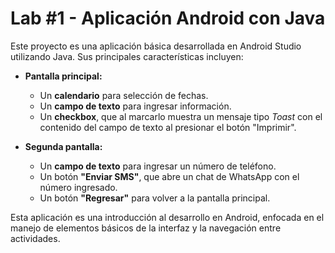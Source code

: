 # Lab #1 - Aplicación Android con Java

Este proyecto es una aplicación básica desarrollada en Android Studio utilizando Java. Sus principales características incluyen:

* **Pantalla principal:**

  * Un **calendario** para selección de fechas.
  * Un **campo de texto** para ingresar información.
  * Un **checkbox**, que al marcarlo muestra un mensaje tipo *Toast* con el contenido del campo de texto al presionar el botón "Imprimir".

* **Segunda pantalla:**

  * Un **campo de texto** para ingresar un número de teléfono.
  * Un botón **"Enviar SMS"**, que abre un chat de WhatsApp con el número ingresado.
  * Un botón **"Regresar"** para volver a la pantalla principal.

Esta aplicación es una introducción al desarrollo en Android, enfocada en el manejo de elementos básicos de la interfaz y la navegación entre actividades.
